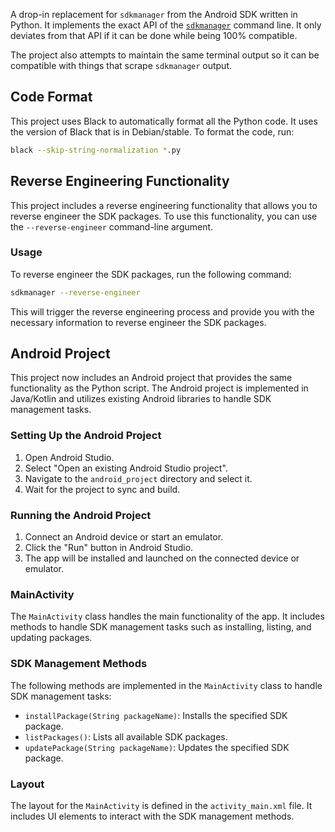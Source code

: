 A drop-in replacement for `sdkmanager` from the Android SDK written in Python.
It implements the exact API of the
[`sdkmanager`](https://developer.android.com/studio/command-line/sdkmanager)
command line.  It only deviates from that API if it can be done while being 100%
compatible.

The project also attempts to maintain the same terminal output so it can be
compatible with things that scrape `sdkmanager` output.


## Code Format

This project uses Black to automatically format all the Python code.  It uses
the version of Black that is in Debian/stable.  To format the code, run:

```bash
black --skip-string-normalization *.py
```

## Reverse Engineering Functionality

This project includes a reverse engineering functionality that allows you to reverse engineer the SDK packages. To use this functionality, you can use the `--reverse-engineer` command-line argument.

### Usage

To reverse engineer the SDK packages, run the following command:

```bash
sdkmanager --reverse-engineer
```

This will trigger the reverse engineering process and provide you with the necessary information to reverse engineer the SDK packages.

## Android Project

This project now includes an Android project that provides the same functionality as the Python script. The Android project is implemented in Java/Kotlin and utilizes existing Android libraries to handle SDK management tasks.

### Setting Up the Android Project

1. Open Android Studio.
2. Select "Open an existing Android Studio project".
3. Navigate to the `android_project` directory and select it.
4. Wait for the project to sync and build.

### Running the Android Project

1. Connect an Android device or start an emulator.
2. Click the "Run" button in Android Studio.
3. The app will be installed and launched on the connected device or emulator.

### MainActivity

The `MainActivity` class handles the main functionality of the app. It includes methods to handle SDK management tasks such as installing, listing, and updating packages.

### SDK Management Methods

The following methods are implemented in the `MainActivity` class to handle SDK management tasks:

- `installPackage(String packageName)`: Installs the specified SDK package.
- `listPackages()`: Lists all available SDK packages.
- `updatePackage(String packageName)`: Updates the specified SDK package.

### Layout

The layout for the `MainActivity` is defined in the `activity_main.xml` file. It includes UI elements to interact with the SDK management methods.
